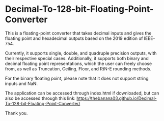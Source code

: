 # Decimal-To-128-bit-Floating-Point-Converter
This is a floating-point converter that takes decimal inputs and gives the floating point and hexadecimal outputs based on the 2019 edition of IEEE-754.

Currently, it supports single, double, and quadruple precision outputs, with their respective special cases.
Additionally, it supports both binary and decimal floating point representations, which the user can freely choose from, as well as Truncation, Ceiling, Floor, and RtN-E rounding methods.

For the binary floating point, please note that it does not support string inputs and NaN.

The application can be accessed through index.html if downloaded, but can also be accessed through this link:
https://thebanana03.github.io/Decimal-To-128-bit-Floating-Point-Converter/

Thank you.
